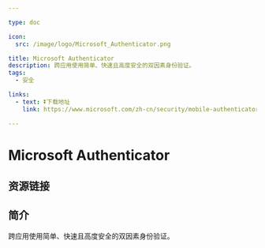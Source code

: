 ```yaml
---

type: doc

icon:
  src: /image/logo/Microsoft_Authenticator.png

title: Microsoft Authenticator
description: 跨应用使用简单、快速且高度安全的双因素身份验证。
tags:
  - 安全

links:
  - text: ⏬下载地址
    link: https://www.microsoft.com/zh-cn/security/mobile-authenticator-app

---
```


<ShowLogo />

# Microsoft Authenticator

<ShowTags />

<ShowBreadcrumb />

## 资源链接

<ShowLinks />

## 简介

跨应用使用简单、快速且高度安全的双因素身份验证。
